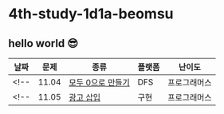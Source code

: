 # 4th-study-1d1a-beomsu
## hello world 😎
| 날짜    | 문제   | 종류  | 플랫폼 | 난이도 |
|---------|--------|-------|--------|--------|
<!--| 11.04 | [모두 0으로 만들기](https://school.programmers.co.kr/learn/courses/30/lessons/76503) | DFS | 프로그래머스 | LV.3 |-->
<!--| 11.05 | [광고 삽입](https://school.programmers.co.kr/learn/courses/30/lessons/72414) | 구현 | 프로그래머스 | LV.3 |-->
